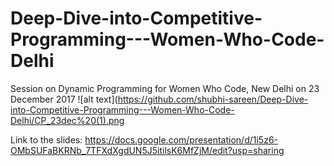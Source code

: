 # Deep-Dive-into-Competitive-Programming---Women-Who-Code-Delhi
Session on Dynamic Programming for Women Who Code, New Delhi on 23 December 2017
![alt text](https://github.com/shubhi-sareen/Deep-Dive-into-Competitive-Programming---Women-Who-Code-Delhi/CP_23dec%20(1).png 

Link to the slides: https://docs.google.com/presentation/d/1i5z6-OMbSUFaBKRNb_7TFXdXgdUN5J5itilsK6MfZjM/edit?usp=sharing

